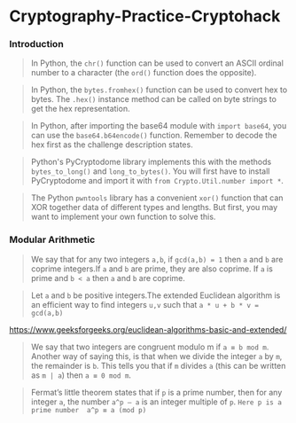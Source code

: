 # Cryptography-Practice-Cryptohack

### Introduction

> In Python, the `chr()` function can be used to convert an ASCII ordinal number to a character (the `ord()` function does the opposite).

> In Python, the `bytes.fromhex()` function can be used to convert hex to bytes. The `.hex()` instance method can be called on byte strings to get the hex representation.

> In Python, after importing the base64 module with `import base64`, you can use the `base64.b64encode()` function. Remember to decode the hex first as the challenge description states.

> Python's PyCryptodome library implements this with the methods `bytes_to_long()` and `long_to_bytes()`. You will first have to install PyCryptodome and import it with `from Crypto.Util.number import *`.

> The Python `pwntools` library has a convenient `xor()` function that can XOR together data of different types and lengths. But first, you may want to implement your own function to solve this.

### Modular Arithmetic

> We say that for any two integers `a,b`, if `gcd(a,b) = 1` then `a` and `b` are coprime integers.If `a` and `b` are prime, they are also coprime. If `a` is prime and `b < a` then `a` and `b` are coprime.

> Let `a` and `b` be positive integers.The extended Euclidean algorithm is an efficient way to find integers `u,v` such that
`a * u + b * v = gcd(a,b)`

https://www.geeksforgeeks.org/euclidean-algorithms-basic-and-extended/

> We say that two integers are congruent modulo m if `a ≡ b mod m`. Another way of saying this, is that when we divide the integer `a` by `m`, the remainder is `b`. This tells you that if `m` divides `a` (this can be written as `m | a`) then `a ≡ 0 mod m`.

> Fermat’s little theorem states that if `p` is a prime number, then for any integer `a`, the number `a^p – a` is an integer multiple of `p`.
`Here p is a prime number 
a^p ≡ a (mod p)`

